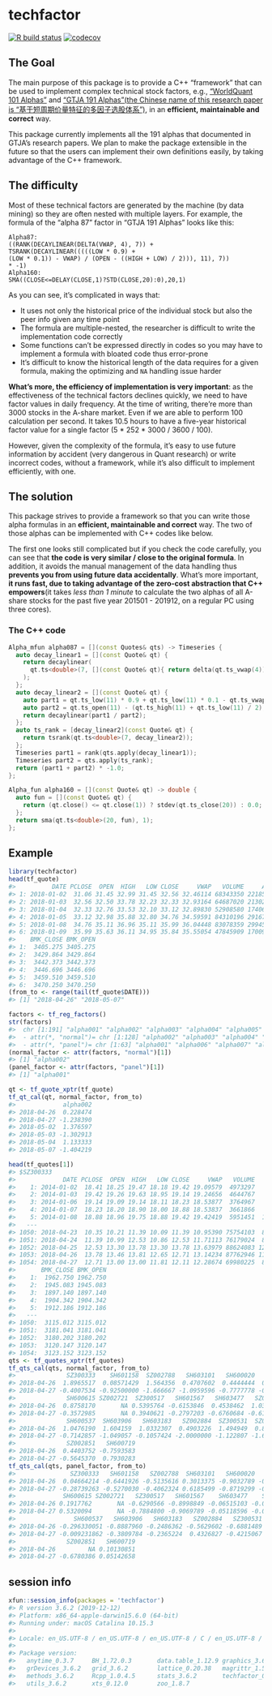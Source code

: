 
<!-- README.md is generated from README.Rmd. Please edit that file -->

# techfactor

<!-- badges: start -->

[![R build
status](https://github.com/shrektan/techfactor/workflows/test-coverage/badge.svg)](https://github.com/shrektan/techfactor/actions)
[![codecov](https://codecov.io/gh/shrektan/techfactor/branch/master/graph/badge.svg)](https://codecov.io/gh/shrektan/techfactor)
<!-- badges: end -->

## The Goal

The main purpose of this package is to provide a C++ “framework” that
can be used to implement complex technical stock factors, e.g.,
[“WorldQuant 101 Alphas”](https://arxiv.org/pdf/1601.00991.pdf) and
[“GTJA 191 Alphas”(the Chinese name of this research paper is
“基于短周期价量特征的多因子选股体系”)](https://guorn.com/static/upload/file/3/134065454575605.pdf),
in an **efficient, maintainable and correct** way.

This package currently implements all the 191 alphas that documented in
GTJA’s research papers. We plan to make the package extensible in the
future so that the users can implement their own definitions easily, by
taking advantage of the C++ framework.

## The difficulty

Most of these technical factors are generated by the machine (by data
mining) so they are often nested with multiple layers. For example, the
formula of the “alpha 87” factor in “GTJA 191 Alphas” looks like this:

    Alpha87: 
    ((RANK(DECAYLINEAR(DELTA(VWAP, 4), 7)) + 
    TSRANK(DECAYLINEAR(((((LOW * 0.9) + 
    (LOW * 0.1)) - VWAP) / (OPEN - ((HIGH + LOW) / 2))), 11), 7))
    * -1)
    Alpha160:
    SMA((CLOSE<=DELAY(CLOSE,1)?STD(CLOSE,20):0),20,1)

As you can see, it’s complicated in ways that:

  - It uses not only the historical price of the individual stock but
    also the peer info given any time point
  - The formula are multiple-nested, the researcher is difficult to
    write the implementation code correctly
  - Some functions can’t be expressed directly in codes so you may have
    to implement a formula with bloated code thus error-prone
  - It’s difficult to know the historical length of the data requires
    for a given formula, making the optimizing and `NA` handling issue
    harder

**What’s more, the efficiency of implementation is very important**: as
the effectiveness of the technical factors declines quickly, we need to
have factor values in daily frequency. At the time of writing, there’re
more than 3000 stocks in the A-share market. Even if we are able to
perform 100 calculation per second. It takes 10.5 hours to have a
five-year historical factor value for a single factor (5 \* 252 \* 3000
/ 3600 / 100).

However, given the complexity of the formula, it’s easy to use future
information by accident (very dangerous in Quant research) or write
incorrect codes, without a framework, while it’s also difficult to
implement efficiently, with one.

## The solution

This package strives to provide a framework so that you can write those
alpha formulas in an **efficient, maintainable and correct** way. The
two of those alphas can be implemented with C++ codes like below.

The first one looks still complicated but if you check the code
carefully, you can see that **the code is very similar / close to the
original formula**. In addition, it avoids the manual management of the
data handling thus **prevents you from using future data accidentally**.
What’s more important, **it runs fast, due to taking advantage of the
zero-cost abstraction that C++ empowers**(it takes *less than 1 minute*
to calculate the two alphas of all A-share stocks for the past five year
201501 - 201912, on a regular PC using three cores).

### The C++ code

``` cpp
Alpha_mfun alpha087 = [](const Quotes& qts) -> Timeseries {
  auto decay_linear1 = [](const Quote& qt) {
    return decaylinear(
      qt.ts<double>(7, [](const Quote& qt){ return delta(qt.ts_vwap(4)); })
    );
  };
  auto decay_linear2 = [](const Quote& qt) {
    auto part1 = qt.ts_low(11) * 0.9 + qt.ts_low(11) * 0.1 - qt.ts_vwap(11);
    auto part2 = qt.ts_open(11) - (qt.ts_high(11) + qt.ts_low(11) / 2);
    return decaylinear(part1 / part2);
  };
  auto ts_rank = [decay_linear2](const Quote& qt) {
    return tsrank(qt.ts<double>(7, decay_linear2));
  };
  Timeseries part1 = rank(qts.apply(decay_linear1));
  Timeseries part2 = qts.apply(ts_rank);
  return (part1 + part2) * -1.0;
};

Alpha_fun alpha160 = [](const Quote& qt) -> double {
  auto fun = [](const Quote& qt) {
    return (qt.close() <= qt.close(1)) ? stdev(qt.ts_close(20)) : 0.0;
  };
  return sma(qt.ts<double>(20, fun), 1);
};
```

## Example

``` r
library(techfactor)
head(tf_quote)
#>          DATE PCLOSE  OPEN  HIGH   LOW CLOSE     VWAP   VOLUME     AMOUNT
#> 1: 2018-01-02  31.06 31.45 32.99 31.45 32.56 32.46114 68343350 2218502767
#> 2: 2018-01-03  32.56 32.50 33.78 32.23 32.33 32.93164 64687020 2130249691
#> 3: 2018-01-04  32.33 32.76 33.53 32.10 33.12 32.89830 52908580 1740602533
#> 4: 2018-01-05  33.12 32.98 35.88 32.80 34.76 34.59591 84310196 2916787872
#> 5: 2018-01-08  34.76 35.11 36.96 35.11 35.99 36.04448 83078359 2994515872
#> 6: 2018-01-09  35.99 35.63 36.11 34.95 35.84 35.55054 47845909 1700947894
#>    BMK_CLOSE BMK_OPEN
#> 1:  3405.275 3405.275
#> 2:  3429.864 3429.864
#> 3:  3442.373 3442.373
#> 4:  3446.696 3446.696
#> 5:  3459.510 3459.510
#> 6:  3470.250 3470.250
(from_to <- range(tail(tf_quote$DATE)))
#> [1] "2018-04-26" "2018-05-07"

factors <- tf_reg_factors()
str(factors)
#>  chr [1:191] "alpha001" "alpha002" "alpha003" "alpha004" "alpha005" ...
#>  - attr(*, "normal")= chr [1:128] "alpha002" "alpha003" "alpha004" "alpha005" ...
#>  - attr(*, "panel")= chr [1:63] "alpha001" "alpha006" "alpha007" "alpha008" ...
(normal_factor <- attr(factors, "normal")[1])
#> [1] "alpha002"
(panel_factor <- attr(factors, "panel")[1])
#> [1] "alpha001"

qt <- tf_quote_xptr(tf_quote)
tf_qt_cal(qt, normal_factor, from_to)
#>             alpha002
#> 2018-04-26  0.228474
#> 2018-04-27 -1.238390
#> 2018-05-02  1.376597
#> 2018-05-03 -1.302913
#> 2018-05-04  1.133333
#> 2018-05-07 -1.404219

head(tf_quotes[1])
#> $SZ300333
#>             DATE PCLOSE  OPEN  HIGH   LOW CLOSE     VWAP   VOLUME     AMOUNT
#>    1: 2014-01-02  18.41 18.25 19.47 18.18 19.42 19.09579  4973297   94969018
#>    2: 2014-01-03  19.42 19.26 19.63 18.95 19.14 19.24656  4644767   89395800
#>    3: 2014-01-06  19.14 19.09 19.14 18.11 18.23 18.53877  3764967   69797853
#>    4: 2014-01-07  18.23 18.20 18.90 18.00 18.88 18.53837  3661866   67885019
#>    5: 2014-01-08  18.88 18.96 19.75 18.88 19.42 19.42419  5951451  115602106
#>   ---                                                                       
#> 1050: 2018-04-23  10.35 10.21 11.39 10.09 11.39 10.95390 75754103  829803230
#> 1051: 2018-04-24  11.39 10.99 12.53 10.86 12.53 11.71113 76179024  892142570
#> 1052: 2018-04-25  12.53 13.30 13.78 13.30 13.78 13.63979 88624083 1208814170
#> 1053: 2018-04-26  13.78 13.46 13.81 12.65 12.71 13.14234 87762946 1153410391
#> 1054: 2018-04-27  12.71 13.00 13.00 11.81 12.11 12.28674 69980225  859828858
#>       BMK_CLOSE BMK_OPEN
#>    1:  1962.750 1962.750
#>    2:  1945.083 1945.083
#>    3:  1897.140 1897.140
#>    4:  1904.342 1904.342
#>    5:  1912.186 1912.186
#>   ---                   
#> 1050:  3115.012 3115.012
#> 1051:  3181.041 3181.041
#> 1052:  3180.202 3180.202
#> 1053:  3120.147 3120.147
#> 1054:  3123.152 3123.152
qts <- tf_quotes_xptr(tf_quotes)
tf_qts_cal(qts, normal_factor, from_to)
#>              SZ300333    SH601158  SZ002788   SH603101   SH600020   SH601668
#> 2018-04-26  1.8965517  0.08571429  1.564356  0.4707602  0.4444444  0.3563636
#> 2018-04-27 -0.4007534 -0.92500000 -1.666667 -1.0959596 -0.7777778 -0.3200000
#>              SH600615 SZ002721  SZ300517   SH601567   SH603477   SZ002297
#> 2018-04-26  0.8758170       NA 0.5395764 -0.6153846  0.4538462  1.0396341
#> 2018-04-27 -0.3572985       NA 0.3940621 -0.2797203 -0.6760684 -0.6146341
#>              SH600537  SH603906   SH603183   SZ002884  SZ300531  SZ002641
#> 2018-04-26  1.0476190  1.604159  1.0332307  0.4903226  1.494949  0.800000
#> 2018-04-27 -0.7142857 -1.049057 -0.1057424 -2.0000000 -1.122807 -1.666667
#>              SZ002851   SH600719
#> 2018-04-26  0.4403752 -0.7593583
#> 2018-04-27 -0.5645370  0.7930283
tf_qts_cal(qts, panel_factor, from_to)
#>               SZ300333   SH601158   SZ002788  SH603101   SH600020   SH601668
#> 2018-04-26  0.04664214 -0.6441926 -0.5135616 0.3013375 -0.9032789 -0.6186114
#> 2018-04-27 -0.28739263 -0.5270030 -0.4062324 0.6185499 -0.8719299 -0.5925445
#>             SH600615 SZ002721   SZ300517   SH601567    SH603477    SZ002297
#> 2018-04-26 0.1917762       NA -0.6290566 -0.8998849 -0.06515103 -0.07402860
#> 2018-04-27 0.5320094       NA -0.7884800 -0.9069789 -0.05118596 -0.06976503
#>                SH600537   SH603906   SH603183   SZ002884   SZ300531   SZ002641
#> 2018-04-26 -0.296330051 -0.8887960 -0.2486362 -0.5629602 -0.6881489 -0.4926093
#> 2018-04-27 -0.009231862 -0.3809784 -0.2365224  0.4326827 -0.4215067  0.1503632
#>              SZ002851   SH600719
#> 2018-04-26         NA 0.10130851
#> 2018-04-27 -0.6780386 0.05142658
```

## session info

``` r
xfun::session_info(packages = 'techfactor')
#> R version 3.6.2 (2019-12-12)
#> Platform: x86_64-apple-darwin15.6.0 (64-bit)
#> Running under: macOS Catalina 10.15.3
#> 
#> Locale: en_US.UTF-8 / en_US.UTF-8 / en_US.UTF-8 / C / en_US.UTF-8 / en_US.UTF-8
#> 
#> Package version:
#>   anytime_0.3.7     BH_1.72.0.3       data.table_1.12.9 graphics_3.6.2   
#>   grDevices_3.6.2   grid_3.6.2        lattice_0.20.38   magrittr_1.5     
#>   methods_3.6.2     Rcpp_1.0.4.5      stats_3.6.2       techfactor_0.1.1 
#>   utils_3.6.2       xts_0.12.0        zoo_1.8.7
```
